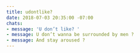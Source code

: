 ```yaml
---
title: udontlike?
date: 2018-07-03 20:35:00 -07:00
chats:
- message: 'U don’t like? '
- message: U don’t wanna be surrounded by men ?
- message: And stay aroused ?
---
```


